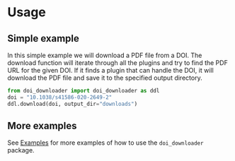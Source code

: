 # Usage

## Simple example

In this simple example we will download a PDF file from a DOI. The download function will iterate through all the plugins and try to find the PDF URL for the given DOI. If it finds a plugin that can handle the DOI, it will download the PDF file and save it to the specified output directory.

```python
from doi_downloader import doi_downloader as ddl
doi = "10.1038/s41586-020-2649-2"
ddl.download(doi, output_dir="downloads")
```

## More examples

See [Examples](examples.md) for more examples of how to use the `doi_downloader` package.
